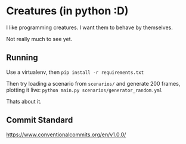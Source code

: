 # Creatures (in python :D)

I like programming creatures. I want them to behave by themselves.

Not really much to see yet.

## Running

Use a virtualenv, then `pip install -r requirements.txt`

Then try loading a scenario from `scenarios/` and generate 200 frames, plotting it live: `python main.py scenarios/generator_random.yml`

Thats about it.

## Commit Standard
https://www.conventionalcommits.org/en/v1.0.0/

